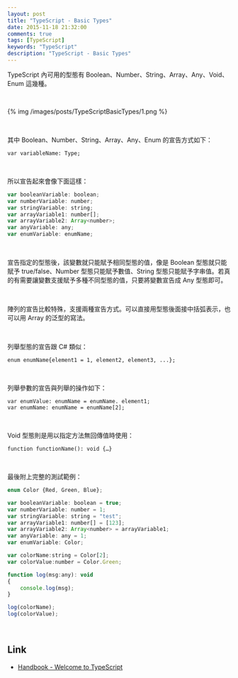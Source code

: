 ```yaml
---
layout: post
title: "TypeScript - Basic Types"
date: 2015-11-18 21:32:00
comments: true
tags: [TypeScript]
keywords: "TypeScript"
description: "TypeScript - Basic Types"
---
```


TypeScript 內可用的型態有 Boolean、Number、String、Array、Any、Void、Enum 這幾種。  

<!-- More -->

<br/>


{% img /images/posts/TypeScriptBasicTypes/1.png %}

<br/>

其中 Boolean、Number、String、Array、Any、Enum 的宣告方式如下：  

    var variableName: Type;

<br/>


所以宣告起來會像下面這樣：   

```js
var booleanVariable: boolean;
var numberVariable: number;
var stringVariable: string;
var arrayVariable1: number[];
var arrayVariable2: Array<number>;
var anyVariable: any;
var enumVariable: enumName; 
```

<br/>


宣告指定的型態後，該變數就只能賦予相同型態的值，像是 Boolean 型態就只能賦予 true/false、Number 型態只能賦予數值、String 型態只能賦予字串值。若真的有需要讓變數支援賦予多種不同型態的值，只要將變數宣告成 Any 型態即可。  

<br/>


陣列的宣告比較特殊，支援兩種宣告方式。可以直接用型態後面接中括弧表示，也可以用 Array 的泛型的寫法。  

<br/>


列舉型態的宣告跟 C# 類似：  

    enum enumName{element1 = 1, element2, element3, ...};

<br/>


列舉參數的宣告與列舉的操作如下：  

    var enumValue: enumName = enumName. element1;
    var enumName: enumName = enumName[2];

<br/>


Void 型態則是用以指定方法無回傳值時使用：  

    function functionName(): void {…}

<br/>


最後附上完整的測試範例：  

```js
enum Color {Red, Green, Blue};

var booleanVariable: boolean = true;
var numberVariable: number = 1;
var stringVariable: string = "test";
var arrayVariable1: number[] = [123];
var arrayVariable2: Array<number> = arrayVariable1;
var anyVariable: any = 1;
var enumVariable: Color; 

var colorName:string = Color[2]; 
var colorValue:number = Color.Green;

function log(msg:any): void 
{
	console.log(msg);
}

log(colorName);
log(colorValue);
```

<br/>

Link
----
* [Handbook - Welcome to TypeScript](http://www.typescriptlang.org/Handbook)
